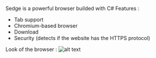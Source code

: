 Sedge is a powerful browser builded with C#
Features :
  - Tab support
  - Chromium-based browser
  - Download
  - Security (detects if the website has the HTTPS protocol)
  
Look of the browser :
![alt text](https://github.com/RaphMar2021/Sedge-V2/WindowsApp7/Images/png3.png?raw=true)
